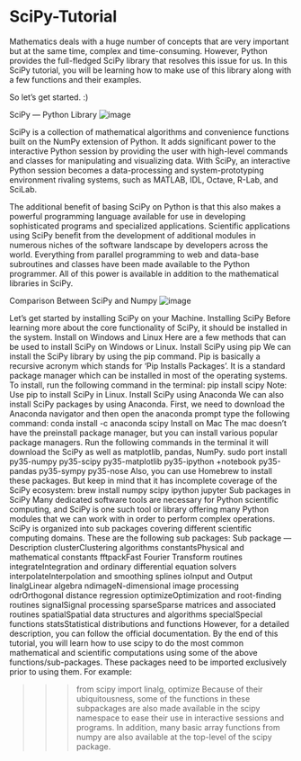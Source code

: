 # SciPy-Tutorial
Mathematics deals with a huge number of concepts that are very important but at the same time, complex and time-consuming.
However, Python provides the full-fledged SciPy library that resolves this issue for us. 
In this SciPy tutorial, you will be learning how to make use of this library along with a few functions and their examples.

So let’s get started. :)

SciPy — Python Library
![image](https://user-images.githubusercontent.com/89066734/164200576-97342eb5-5d00-4bcb-b3b4-598b13c397e2.png)

SciPy is a collection of mathematical algorithms and convenience functions built on the NumPy extension of Python. It adds significant power to the interactive Python session by providing the user with high-level commands and classes for manipulating and visualizing data. With SciPy, an interactive Python session becomes a data-processing and system-prototyping environment rivaling systems, such as MATLAB, IDL, Octave, R-Lab, and SciLab.

The additional benefit of basing SciPy on Python is that this also makes a powerful programming language available for use in developing sophisticated programs and specialized applications. Scientific applications using SciPy benefit from the development of additional modules in numerous niches of the software landscape by developers across the world. Everything from parallel programming to web and data-base subroutines and classes have been made available to the Python programmer. All of this power is available in addition to the mathematical libraries in SciPy.

Comparison Between SciPy and Numpy
![image](https://user-images.githubusercontent.com/89066734/164200823-eb22dc24-41a4-426a-a7cc-a1fc47771882.png)

Let’s get started by installing SciPy on your Machine.
Installing SciPy
Before learning more about the core functionality of SciPy, it should be installed in the system.
Install on Windows and Linux
Here are a few methods that can be used to install SciPy on Windows or Linux.
Install SciPy using pip
We can install the SciPy library by using the pip command. Pip is basically a recursive acronym which stands for ‘Pip Installs Packages’. It is a standard package manager which can be installed in most of the operating systems. To install, run the following command in the terminal:
pip install scipy
Note: Use pip to install SciPy in Linux.
Install SciPy using Anaconda
We can also install SciPy packages by using Anaconda. First, we need to download the Anaconda navigator and then open the anaconda prompt type the following command:
conda install -c anaconda scipy
Install on Mac
The mac doesn’t have the preinstall package manager, but you can install various popular package managers. Run the following commands in the terminal it will download the SciPy as well as matplotlib, pandas, NumPy.
sudo port install py35-numpy py35-scipy py35-matplotlib py35-ipython +notebook py35-pandas py35-sympy py35-nose
Also, you can use Homebrew to install these packages. But keep in mind that it has incomplete coverage of the SciPy ecosystem:
brew install numpy scipy ipython jupyter
Sub packages in SciPy
Many dedicated software tools are necessary for Python scientific computing, and SciPy is one such tool or library offering many Python modules that we can work with in order to perform complex operations.
SciPy is organized into sub packages covering different scientific computing domains. These are the following sub packages:
Sub package — Description
clusterClustering algorithms
constantsPhysical and mathematical constants
fftpackFast Fourier Transform routines
integrateIntegration and ordinary differential equation solvers
interpolateInterpolation and smoothing splines
ioInput and Output
linalgLinear algebra
ndimageN-dimensional image processing
odrOrthogonal distance regression
optimizeOptimization and root-finding routines
signalSignal processing
sparseSparse matrices and associated routines
spatialSpatial data structures and algorithms
specialSpecial functions
statsStatistical distributions and functions
However, for a detailed description, you can follow the official documentation. By the end of this tutorial, you will learn how to use scipy to do the most common mathematical and scientific computations using some of the above functions/sub-packages.
These packages need to be imported exclusively prior to using them. For example:
>>> from scipy import linalg, optimize
Because of their ubiquitousness, some of the functions in these subpackages are also made available in the scipy namespace to ease their use in interactive sessions and programs. In addition, many basic array functions from numpy are also available at the top-level of the scipy package.
